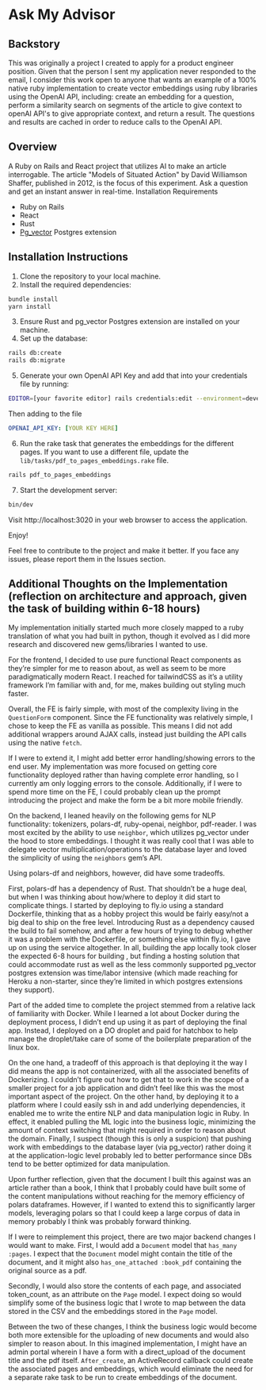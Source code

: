 # Ask My Advisor

## Backstory

This was originally a project I created to apply for a product engineer position. Given that the person I sent my application never responded to the email, I consider this work open to anyone that wants an example of a 100% native ruby implementation to create vector embeddings using ruby libraries using the OpenAI API, including: create an embedding for a question, perform a similarity search on segments of the article to give context to openAI API's to give appropriate context, and return a result. The questions and results are cached in order to reduce calls to the OpenAI API.

## Overview

A Ruby on Rails and React project that utilizes AI to make an article interrogable. The article "Models of Situated Action" by David Williamson Shaffer, published in 2012, is the focus of this experiment. Ask a question and get an instant answer in real-time.
Installation Requirements

- Ruby on Rails
- React
- Rust
- [Pg_vector](https://github.com/pgvector/pgvector) Postgres extension

## Installation Instructions

1. Clone the repository to your local machine.
2. Install the required dependencies:

```bash
bundle install
yarn install
```

3. Ensure Rust and pg_vector Postgres extension are installed on your machine.
4. Set up the database:

```bash
rails db:create
rails db:migrate
```

5. Generate your own OpenAI API Key and add that into your credentials file by running:

```bash
EDITOR=[your favorite editor] rails credentials:edit --environment=development
```

Then adding to the file

```yaml
OPENAI_API_KEY: [YOUR KEY HERE]
```

6. Run the rake task that generates the embeddings for the different pages. If you want to use a different file, update the `lib/tasks/pdf_to_pages_embeddings.rake` file.

```bash
rails pdf_to_pages_embeddings
```

7. Start the development server:

```bash
bin/dev
```

Visit http://localhost:3020 in your web browser to access the application.

Enjoy!

Feel free to contribute to the project and make it better. If you face any issues, please report them in the Issues section.

## Additional Thoughts on the Implementation (reflection on architecture and approach, given the task of building within 6-18 hours)

My implementation initially started much more closely mapped to a ruby translation of what you had built in python, though it evolved as I did more research and discovered new gems/libraries I wanted to use.

For the frontend, I decided to use pure functional React components as they’re simpler for me to reason about, as well as seem to be more paradigmatically modern React. I reached for tailwindCSS as it’s a utility framework I’m familiar with and, for me, makes building out styling much faster.

Overall, the FE is fairly simple, with most of the complexity living in the `QuestionForm` component. Since the FE functionality was relatively simple, I chose to keep the FE as vanilla as possible. This means I did not add additional wrappers around AJAX calls, instead just building the API calls using the native `fetch`.

If I were to extend it, I might add better error handling/showing errors to the end user. My implementation was more focused on getting core functionality deployed rather than having complete error handling, so I currently am only logging errors to the console. Additionally, if I were to spend more time on the FE, I could probably clean up the prompt introducing the project and make the form be a bit more mobile friendly.

On the backend, I leaned heavily on the following gems for NLP functionality: tokenizers, polars-df, ruby-openai, neighbor, pdf-reader. I was most excited by the ability to use `neighbor`, which utilizes pg_vector under the hood to store embeddings. I thought it was really cool that I was able to delegate vector multiplication/operations to the database layer and loved the simplicity of using the `neighbors` gem’s API.

Using polars-df and neighbors, however, did have some tradeoffs.

First, polars-df has a dependency of Rust. That shouldn’t be a huge deal, but when I was thinking about how/where to deploy it did start to complicate things. I started by deploying to fly.io using a standard Dockerfile, thinking that as a hobby project this would be fairly easy/not a big deal to ship on the free level. Introducing Rust as a dependency caused the build to fail somehow, and after a few hours of trying to debug whether it was a problem with the Dockerfile, or something else within fly.io, I gave up on using the service altogether. In all, building the app locally took closer the expected 6-8 hours for building , but finding a hosting solution that could accommodate rust as well as the less commonly supported pg_vector postgres extension was time/labor intensive (which made reaching for Heroku a non-starter, since they’re limited in which postgres extensions they support).

Part of the added time to complete the project stemmed from a relative lack of familiarity with Docker. While I learned a lot about Docker during the deployment process, I didn’t end up using it as part of deploying the final app. Instead, I deployed on a DO droplet and paid for hatchbox to help manage the droplet/take care of some of the boilerplate preparation of the linux box.

On the one hand, a tradeoff of this approach is that deploying it the way I did means the app is not containerized, with all the associated benefits of Dockerizing. I couldn’t figure out how to get that to work in the scope of a smaller project for a job application and didn’t feel like this was the most important aspect of the project. On the other hand, by deploying it to a platform where I could easily ssh in and add underlying dependencies, it enabled me to write the entire NLP and data manipulation logic in Ruby. In effect, it enabled pulling the ML logic into the business logic, minimizing the amount of context switching that might required in order to reason about the domain. Finally, I suspect (though this is only a suspicion) that pushing work with embeddings to the database layer (via pg_vector) rather doing it at the application-logic level probably led to better performance since DBs tend to be better optimized for data manipulation.

Upon further reflection, given that the document I built this against was an article rather than a book, I think that I probably could have built some of the content manipulations without reaching for the memory efficiency of polars dataframes. However, if I wanted to extend this to significantly larger models, leveraging polars so that I could keep a large corpus of data in memory probably I think was probably forward thinking.

If I were to reimplement this project, there are two major backend changes I would want to make. First, I would add a `Document` model that `has_many :pages`. I expect that the `Document` model might contain the title of the document, and it might also `has_one_attached :book_pdf` containing the original source as a pdf.

Secondly, I would also store the contents of each page, and associated token_count, as an attribute on the `Page` model. I expect doing so would simplify some of the business logic that I wrote to map between the data stored in the CSV and the embeddings stored in the `Page` model.

Between the two of these changes, I think the business logic would become both more extensible for the uploading of new documents and would also simpler to reason about. In this imagined implementation, I might have an admin portal wherein I have a form with a direct_upload of the document title and the pdf itself. `After_create`, an ActiveRecord callback could create the associated pages and embeddings, which would eliminate the need for a separate rake task to be run to create embeddings of the document.
